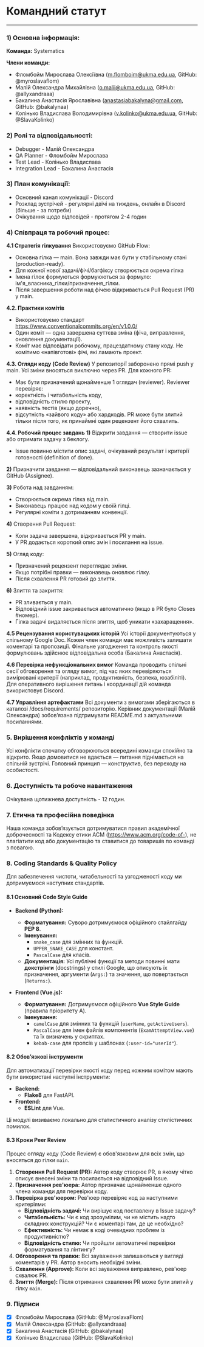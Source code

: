 # Командний статут
---
### 1) Основна інформація: 
**Команда:**
Systematics

**Члени команди:**
- Фломбойм Мирослава Олексіївна (m.flomboim@ukma.edu.ua, GitHub: @myroslavaflom)
- Малій Олександра Михайлівна (o.malii@ukma.edu.ua, GitHub: @allyxandraaa)
- Бакалина Анастасія Ярославівна (anastasiabakalyna@gmail.com, GitHub: @bakalynaa)
- Колінько Владислава Володимирівна (v.kolinko@ukma.edu.ua, GitHub: @SlavaKolinko)

### 2) Ролі та відповідальності:
- Debugger - Малій Олександра
- QA Planner - Фломбойм Мирослава
- Test Lead - Колінько Владислава
- Integration Lead  - Бакалина Анастасія

### 3) План комунікації:
- Основний канал комунікації - Discord
- Розклад зустрічей - регулярні двічі на тиждень, онлайн в Discord (більше - за потреби)
- Очікування щодо відповідей - протягом 2-4 годин

### 4) Співпраця та робочий процес: 
**4.1 Стратегія гілкування**
Використовуємо GitHub Flow:
- Основна гілка — main. Вона завжди має бути у стабільному стані (production-ready).
- Для кожної нової задачі/фічі/багфіксу створюється окрема гілка
- Імена гілок формуються формуюються за формуло: ім'я_власника_гілки/призначення_гілки.
- Після завершення роботи над фічею відкривається Pull Request (PR) у main.

**4.2. Практики комітів**
- Використовуємо стандарт https://www.conventionalcommits.org/en/v1.0.0/
- Один коміт — одна завершена суттєва зміна (фіча, виправлення, оновлення документації).
- Коміт має відповідати робочому, працездатному стану коду. Не комітимо «напівготові» фічі, які ламають проект.

**4.3. Огляди коду (Code Review)**
У репозиторії заборонено прямі push у main. Усі зміни вносяться виключно через PR.
Для кожного PR:
- Має бути призначений щонайменше 1 оглядач (reviewer). 
Reviewer перевіряє:
- коректність і читабельність коду,
- відповідність стилю проекту,
- наявність тестів (якщо доречно),
- відсутність «зайвого коду» або хардкодів.
PR може бути злитий тільки після того, як принаймні один рецензент його схвалить.

**4.4. Робочий процес завдань**
**1)** Відкрити завдання — створити issue або отримати задачу з беклогу.
- Issue повинно містити опис задачі, очікуваний результат і критерії готовності (definition of done).

**2)** Призначити завдання — відповідальний виконавець зазначається у GitHub (Assignee).

**3)** Робота над завданням:
- Створюється окрема гілка від main.
- Виконавець працює над кодом у своїй гілці.
- Регулярні коміти з дотриманням конвенції.

**4)** Створення Pull Request:
- Коли задача завершена, відкривається PR у main.
- У PR додається короткий опис змін і посилання на issue.

**5)** Огляд коду:
- Призначений рецензент переглядає зміни.
- Якщо потрібні правки — виконавець оновлює гілку.
- Після схвалення PR готовий до злиття.

**6)** Злиття та закриття:
- PR зливається у main.
- Відповідний issue закривається автоматично (якщо в PR було Closes #номер).
- Гілка задачі видаляється після злиття, щоб уникати «захаращення».

**4.5 Рецензування користувацьких історій**
Усі історії документуються у спільному Google Doc. Кожен член команди має можливість залишати коментарі та пропозиції. Фінальне узгодження та контроль якості формулювань здійснює відповідальна особа (Бакалина Анастасія).

**4.6 Перевірка нефункціональних вимог**
Команда проводить спільні сесії обговорення та огляду вимог, під час яких перевіряються вимірювані критерії (наприклад, продуктивність, безпека, юзабіліті). Для оперативного вирішення питань і координації дій команда використовує Discord.

**4.7 Управління артефактами**
Всі документи з вимогами зберігаються в каталозі
/docs/requirements/ репозиторію. Керівник документації (Малій Олександра) зобовʼязана підтримувати README.md з актуальними посиланнями.

### 5. Вирішення конфліктів у команді
Усі конфлікти спочатку обговорюються всередині команди спокійно та відкрито. Якщо домовитися не вдається — питання піднімається на спільній зустрічі. Головний принцип — конструктив, без переходу на особистості.

### 6. Доступність та робоче навантаження
Очікувана щотижнева доступність - 12 годин.

### 7. Етична та професійна поведінка
Наша команда зобовʼязується дотримуватися правил академічної доброчесності та Кодексу
етики ACM (https://www.acm.org/code-of-), не плагіатити код або документацію та ставитися до товаришів по команді з повагою.

### 8. Coding Standards & Quality Policy
Для забезпечення чистоти, читабельності та узгодженості коду ми дотримуємося наступних стандартів.

#### 8.1 Основний Code Style Guide
* **Backend (Python):**
    * **Форматування:** Суворо дотримуємося офіційного стайлгайду **PEP 8**.
    * **Іменування:**
        * `snake_case` для змінних та функцій.
        * `UPPER_SNAKE_CASE` для констант.
        * `PascalCase` для класів.
    * **Документація:** Усі публічні функції та методи повинні мати **докстрінги** (docstrings) у стилі Google, що описують їх призначення, аргументи (`Args:`) та значення, що повертається (`Returns:`).

* **Frontend (Vue.js):**
    * **Форматування:** Дотримуємося офіційного **Vue Style Guide** (правила пріоритету А).
    * **Іменування:**
        * `camelCase` для змінних та функцій (`userName`, `getActiveUsers`).
        * `PascalCase` для імен файлів компонентів (`ExamAttemptView.vue`) та їх визначень у скриптах.
        * `kebab-case` для пропсів у шаблонах (`:user-id="userId"`).

#### 8.2 Обов’язкові інструменти
Для автоматизації перевірки якості коду перед кожним комітом мають бути використані наступні інструменти:
* **Backend:**
    * **Flake8** для FastAPI.
* **Frontend:**
    * **ESLint** для Vue.

Ці модулі визиваємо локально для статистичного аналізу стилістичних помилок.

#### 8.3 Кроки Peer Review
Процес огляду коду (Code Review) є обов'язковим для всіх змін, що вносяться до гілки `main`.
1.  **Створення Pull Request (PR):** Автор коду створює PR, в якому чітко описує внесені зміни та посилається на відповідний Issue.
2.  **Призначення рев'юера:** Автор призначає щонайменше одного члена команди для перевірки коду.
3.  **Перевірка рев'юером:** Рев'юер перевіряє код за наступними критеріями:
    * **Відповідність задачі:** Чи вирішує код поставлену в Issue задачу?
    * **Читабельність:** Чи є код зрозумілим, чи не містить надто складних конструкцій? Чи є коментарі там, де це необхідно?
    * **Ефективність:** Чи немає в коді очевидних проблем із продуктивністю?
    * **Відповідність стилю:** Чи пройшли автоматичні перевірки форматування та лінтингу?
4.  **Обговорення та правки:** Всі зауваження залишаються у вигляді коментарів у PR. Автор вносить необхідні зміни.
5.  **Схвалення (Approve):** Коли всі зауваження виправлено, рев'юер схвалює PR.
6.  **Злиття (Merge):** Після отримання схвалення PR може бути злитий у гілку `main`.

### 9. Підписи
- [x] Фломбойм Мирослава (GitHub: @MyroslavaFlom)
- [x] Малій Олександра (GitHub: @allyxandraaa)
- [x] Бакалина Анастасія (GitHub: @bakalynaa)  
- [x] Колінько Владислава (GitHub: @SlavaKolinko)